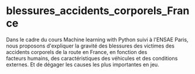 # blessures_accidents_corporels_France
Dans le cadre du cours Machine learning with Python suivi à l'ENSAE Paris, nous proposons d'expliquer la gravité des blessures des victimes des accidents corporels de la route en France, en fonction des facteurs humains, des caractéristiques des véhicules et des conditions externes. Et de dégager les causes les plus importantes en jeu.
